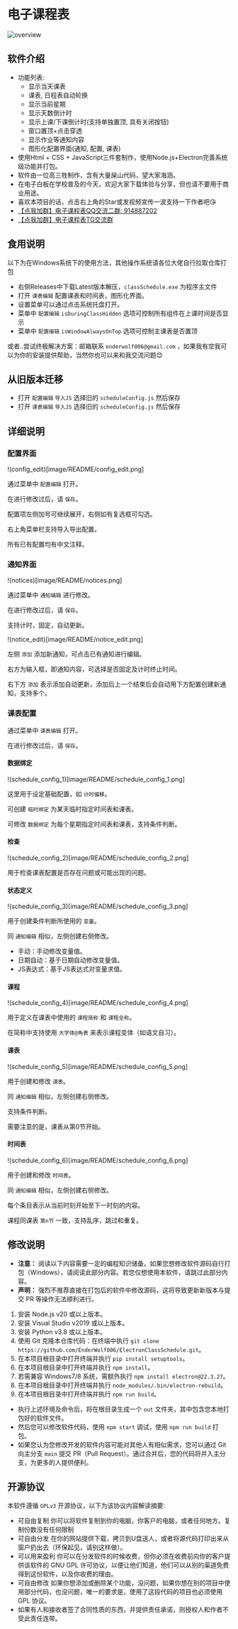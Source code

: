 # 电子课程表

![overview](image/README/overview.png)

## 软件介绍

- 功能列表:
  - 显示当天课表
  - 课表, 日程表自动轮换
  - 显示当前星期
  - 显示天数倒计时
  - 显示上课/下课倒计时(支持单独置顶, 具有关闭按钮)
  - 窗口置顶+点击穿透
  - 显示作业等通知内容
  - 图形化配置界面(通知, 配置, 课表)
- 使用Html + CSS + JavaScript三件套制作，使用Node.js+Electron完善系统级功能并打包。
- 软件由一位高三牲制作，含有大量屎山代码，望大家海涵。
- 在电子白板在学校普及的今天，欢迎大家下载体验与分享，但也请不要用于商业用途。
- 喜欢本项目的话，点击右上角的Star或发视频宣传一波支持一下作者吧😘
- [【点我加群】电子课程表QQ交流二群: 914887202](https://qm.qq.com/cgi-bin/qm/qr?k=SL4_VQ9Zmpch-64RbYhkKbTZ5cNjIZ-N&jump_from=webapi&authKey=kxhiNZcQZwoSC/85e3dPxUsL+kpaLIBmxbrcfRLjSJeH35o0D0a/tHBVYI1as5p1)
- [【点我加群】电子课程表TG交流群](https://t.me/ECSchedule)
## 食用说明
以下为在Windows系统下的使用方法，其他操作系统请各位大佬自行拉取仓库打包

- 右侧Releases中下载Latest版本解压，`classSchedule.exe` 为程序主文件
- 打开 `课表编辑` 配置课表和时间表，图形化界面。
- 设置菜单可以通过点击系统托盘打开。
- 菜单中 `配置编辑` `isDuringClassHidden` 选项可控制所有组件在上课时间是否显示
- 菜单中 `配置编辑` `isWindowAlwaysOnTop` 选项可控制主课表是否置顶

或者..尝试终极解决方案：邮箱联系 `enderwolf006@gmail.com` ，如果我有空我可以为你的安装提供帮助，当然你也可以来和我交流问题😊

## 从旧版本迁移

- 打开 `配置编辑` `导入JS` 选择旧的 `scheduleConfig.js` 然后保存
- 打开 `课表编辑` `导入JS` 选择旧的 `scheduleConfig.js` 然后保存

## 详细说明

### 配置界面

!(config_edit)[image/README/config_edit.png]

通过菜单中 `配置编辑` 打开。

在进行修改过后，请 `保存`。

配置项左侧加号可继续展开，右侧如有复选框可勾选。

右上角菜单栏支持导入导出配置。

所有已有配置均有中文注释。

### 通知界面

!(notices)[image/README/notices.png]

通过菜单中 `通知编辑` 进行修改。

在进行修改过后，请 `保存`。

支持计时，固定，自动更新。

!(notice_edit)[image/README/notice_edit.png]

左侧 `添加` 添加新通知，可点击已有通知进行编辑。

右方为输入框，即通知内容，可选择是否固定及计时终止时间。

右下方 `添加` 表示添加自动更新，添加后上一个结束后会自动用下方配置创建新通知，支持多个。

### 课表配置

通过菜单中 `课表编辑` 打开。

在进行修改过后，请 `保存`。

#### 数据绑定
!(schedule_config_1)[image/README/schedule_config_1.png]

这里用于设定基础配置，如 `计时偏移`。

可创建 `临时绑定` 为某天临时指定时间表和课表。

可修改 `数据绑定` 为每个星期指定时间表和课表，支持条件判断。

#### 检查
!(schedule_config_2)[image/README/schedule_config_2.png]

用于检查课表配置是否存在问题或可能出现的问题。

#### 状态定义
!(schedule_config_3)[image/README/schedule_config_3.png]

用于创建条件判断所使用的 `变量`。

同 `通知编辑` 相似，左侧创建右侧修改。

- 手动：手动修改变量值。
- 日期自动：基于日期自动修改变量值。
- JS表达式：基于JS表达式对变量求值。

#### 课程
!(schedule_config_4)[image/README/schedule_config_4.png]

用于定义在课表中使用的 `课程简称` 和 `课程全称`。

在简称中支持使用 `大字体@角表` 来表示课程变体（如语文自习）。

#### 课表
!(schedule_config_5)[image/README/schedule_config_5.png]

用于创建和修改 `课表`。

同 `通知编辑` 相似，左侧创建右侧修改。

支持条件判断。

需要注意的是，课表从第0节开始。

#### 时间表
!(schedule_config_6)[image/README/schedule_config_6.png]

用于创建和修改 `时间表`。

同 `通知编辑` 相似，左侧创建右侧修改。

每个条目表示从当前时刻开始至下一时刻的内容。

课程同课表 `第n节` 一致，支持乱序，跳过和重复。

## 修改说明
- **注意：** 阅读以下内容需要一定的编程知识储备。如果您想修改软件源码自行打包（Windows），请阅读此部分内容。若您仅想使用本软件，请跳过此部分内容。
- **声明：** 强烈不推荐直接在打包后的软件中修改源码，这将导致更新新版本与提交 PR 等操作无法顺利进行。
1. 安装 Node.js v20 或以上版本。
2. 安装 Visual Studio v2019 或以上版本。
3. 安装 Python v3.8 或以上版本。
4. 使用 Git 克隆本仓库代码：在终端中执行 `git clone https://github.com/EnderWolf006/ElectronClassSchedule.git`。
5. 在本项目根目录中打开终端并执行 `pip install setuptools`。
6. 在本项目根目录中打开终端并执行 `npm install`。
7. 若需兼容 Windows7/8 系统，需额外执行 `npm install electron@22.3.27`。
8. 在本项目根目录中打开终端并执行 `node_modules/.bin/electron-rebuild`。
9. 在本项目根目录中打开终端并执行 `npm run build`。

- 执行上述环境及命令后，将在根目录生成一个 `out` 文件夹，其中包含您本地打包好的软件文件。
- 然后您可以修改软件代码，使用 `npm start` 调试，使用 `npm run build` 打包。
- 如果您认为您修改开发的软件内容可能对其他人有相似需求，您可以通过 Git 向主分支 `main` 提交 PR（Pull Request）。通过合并后，您的代码将并入主分支，为更多的人提供便利。

## 开源协议

本软件遵循 `GPLv3` 开源协议，以下为该协议内容解读摘要:

* 可自由复制 你可以将软件复制到你的电脑，你客户的电脑，或者任何地方。复制份数没有任何限制
* 可自由分发 在你的网站提供下载，拷贝到U盘送人，或者将源代码打印出来从窗户扔出去（环保起见，请别这样做）。
* 可以用来盈利 你可以在分发软件的时候收费，但你必须在收费前向你的客户提供该软件的 GNU GPL 许可协议，以便让他们知道，他们可以从别的渠道免费得到这份软件，以及你收费的理由。
* 可自由修改 如果你想添加或删除某个功能，没问题，如果你想在别的项目中使用部分代码，也没问题，唯一的要求是，使用了这段代码的项目也必须使用 GPL 协议。
* 如果有人和接收者签了合同性质的东西，并提供责任承诺，则授权人和作者不受此责任连带。

